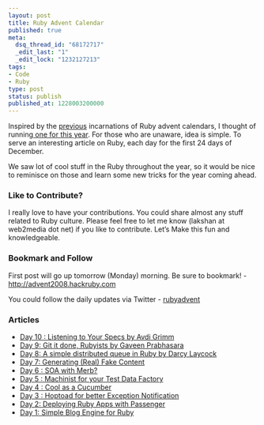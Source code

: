 ```yaml
---
layout: post
title: Ruby Advent Calendar
published: true
meta:
  dsq_thread_id: "68172717"
  _edit_last: "1"
  _edit_lock: "1232127213"
tags:
- Code
- Ruby
type: post
status: publish
published_at: 1228003200000
---
```

Inspired by the <a href='http://www.rubyinside.com/advent2006/16-lastyear.html'>previous</a> incarnations of Ruby advent calendars, I thought of running<a href="http://advent2008.hackruby.com"> one for this year</a>. For those who are unaware, idea is simple. To serve an interesting article on Ruby, each day for the first 24 days of December.

We saw lot of cool stuff in the Ruby throughout the year, so it would be nice to reminisce on those and learn some new tricks for the year coming ahead.

<h3 id='like_to_contribute'>Like to Contribute?</h3>
I really love to have your contributions. You could share almost any stuff related to Ruby culture. Please feel free to let me know (lakshan <span>at</span> web2media dot net) if you like to contribute. Let’s Make this fun and knowledgeable.

<h3 id='follow_on_twitter'>Bookmark and Follow</h3>

First post will go up tomorrow (Monday) morning. Be sure to bookmark! - <a href="http://advent2008.hackruby.com">http://advent2008.hackruby.com</a>

You could follow the daily updates via Twitter - <a href='http://twitter.com/rubyadvent'>rubyadvent</a>

<h3>Articles</h3>
<ul>
 <li><a href="http://advent2008.hackruby.com/past/2008/12/10/listening_to_your_specs/">Day 10 : Listening to Your Specs by Avdi Grimm </a></li>
 <li><a href="http://advent2008.hackruby.com/past/2008/12/9/git_it_done_rubyists/">Day 9: Git it done, Rubyists by Gaveen Prabhasara  </a></li>
 <li><a href="http://advent2008.hackruby.com/past/2008/12/8/a_simple_distributed_queue_in_ruby/">Day 8: A simple distributed queue in Ruby by Darcy Laycock</a></li>
 <li><a href="http://advent2008.hackruby.com/past/2008/12/7/generating_real_fake_content/">Day 7: Generating (Real) Fake Content</a></li>
 <li><a href="http://advent2008.hackruby.com/past/2008/12/6/soa_with_merb/">Day 6 : SOA with Merb?</a></li>
  <li><a href="http://advent2008.hackruby.com/past/2008/12/5/machinist_for_your_test_data_factory_/">Day 5 : Machinist for your Test Data Factory </a></li>
          <li><a href="http://advent2008.hackruby.com/past/2008/12/4/cool_as_a_cucumber/">Day 4 : Cool as a Cucumber</a></li>
        <li><a href="http://advent2008.hackruby.com/past/2008/12/3/hoptoad_for_better_exception_notification/">Day 3 : Hoptoad for better Exception Notification</a></li>
	<li><a href="http://advent2008.hackruby.com/past/2008/12/2/deploying_ruby_apps_with_passenger_/">Day 2: Deploying Ruby Apps with Passenger</a></li>
	<li><a href="http://advent2008.hackruby.com/past/2008/12/1/day_1_simple_blog_engine_for_ruby/">Day 1: Simple Blog Engine for Ruby</a></li>
</ul>
